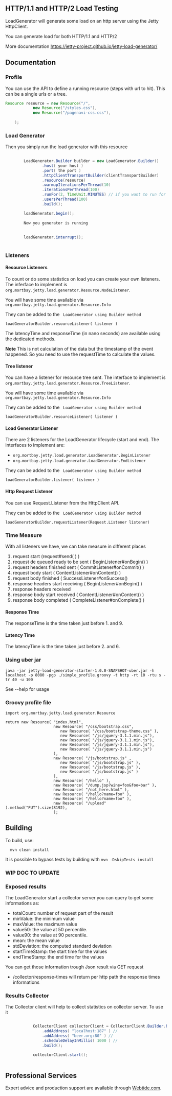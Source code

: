 ## HTTP/1.1 and HTTP/2 Load Testing

LoadGenerator will generate some load on an http server using the Jetty HttpClient.

You can generate load for both HTTP/1.1 and HTTP/2

More documentation https://jetty-project.github.io/jetty-load-generator/

## Documentation

### Profile
You can use the API to define a running resource (steps with url to hit). This can be a single urls or a tree.

```java
Resource resource = new Resource("/",
            new Resource("/styles.css"),
            new Resource("/pagenavi-css.css"),
            
    );
```

### Load Generator 
Then you simply run the load generator with this resource

```java
     
        LoadGenerator.Builder builder = new LoadGenerator.Builder()
                .host( your host )
                .port( the port )
                .httpClientTransportBuilder(clientTransportBuilder)
                .resource(resource)
                .warmupIterationsPerThread(10)
                .iterationsPerThread(100)
                .runFor(2, TimeUnit.MINUTES) // if you want to run for 2 minutes (this wil override iterationsPerThread)
                .usersPerThread(100)
                .build();                

        loadGenerator.begin();
        
        Now you generator is running
        
        
        loadGenerator.interrupt();
        
```

### Listeners
#### Resource Listeners
To count or do some statistics on load you can create your own listeners.
The inferface to implement is ``` org.mortbay.jetty.load.generator.Resource.NodeListener ```.

You will have some time available via ``` org.mortbay.jetty.load.generator.Resource.Info ```

They can be added to the ``` LoadGenerator using Builder method```
```
loadGeneratorBuilder.resourceListener( listener )
```

The latencyTime and responseTime (in nano seconds) are available using the dedicated methods.

**Note** This is not calculation of the data but the timestamp of the event happened. So you need to use the requestTime
 to calculate the values.

#### Tree listener
You can have a listener for resource tree sent.
The interface to implement is ``` org.mortbay.jetty.load.generator.Resource.TreeListener ```.

You will have some time available via ``` org.mortbay.jetty.load.generator.Resource.Info ```

They can be added to the ``` LoadGenerator using Builder method```
```
loadGeneratorBuilder.resourceListener( listener )
```
#### Load Generator Listener
There are 2 listeners for the LoadGenerator lifecycle (start and end).
The interfaces to implement are:
* ``` org.mortbay.jetty.load.generator.LoadGenerator.BeginListener ```
* ``` org.mortbay.jetty.load.generator.LoadGenerator.EndListener ```

They can be added to the ``` LoadGenerator using Builder method```
```
loadGeneratorBuilder.listener( listener )
```
#### Http Request Listener
You can use Request.Listener from the HttpClient API.

They can be added to the ``` LoadGenerator using Builder method```
```
loadGeneratorBuilder.requestListener(Request.Listener listener)
```


### Time Measure

With all listeners we have, we can take measure in different places

1. request start  (request#send( ) ) 
2. request de queued ready to be sent ( BeginListener#onBegin() )
3. request headers finished sent  ( CommitListener#onCommit() )
4. request body start ( ContentListener#onContent() )
5. request body finished ( SuccessListener#onSuccess()
6. response headers start receiving  ( BeginListener#onBegin() )
7. response headers received 
8. response body start received ( ContentListener#onContent() ) 
9. response body completed ( CompleteListener#onComplete() )

#### Response Time

The responseTime is the time taken just before 1. and 9.

#### Latency Time

The latencyTime is the time taken just before 2. and 6.

### Using uber jar

```
java -jar jetty-load-generator-starter-1.0.0-SNAPSHOT-uber.jar -h localhost -p 8080 -pgp ./simple_profile.groovy -t http -rt 10 -rtu s -tr 40 -u 100
```
See --help for usage

### Groovy profile file

```
import org.mortbay.jetty.load.generator.Resource

return new Resource( "index.html",
                     new Resource( "/css/bootstrap.css",
                        new Resource( "/css/bootstrap-theme.css" ),
                        new Resource( "/js/jquery-3.1.1.min.js"),
                        new Resource( "/js/jquery-3.1.1.min.js"),
                        new Resource( "/js/jquery-3.1.1.min.js"),
                        new Resource( "/js/jquery-3.1.1.min.js")
                     ),
                     new Resource( "/js/bootstrap.js" ,
                        new Resource( "/js/bootstrap.js" ),
                        new Resource( "/js/bootstrap.js" ),
                        new Resource( "/js/bootstrap.js" )
                     ),
                     new Resource( "/hello" ),
                     new Resource( "/dump.jsp?wine=foo&foo=bar" ),
                     new Resource( "/not_here.html" ),
                     new Resource( "/hello?name=foo" ),
                     new Resource( "/hello?name=foo" ),
                     new Resource( "/upload" ).method("PUT").size(8192),
                     );
```

## Building

To build, use:
```shell
  mvn clean install
```

It is possible to bypass tests by building with `mvn -DskipTests install`


### WIP DOC TO UPDATE
### Exposed results
The LoadGenerator start a collector server you can query to get some informations as: 

* totalCount: number of request part of the result
* minValue: the minimum value
* maxValue: the maximum value
* value50: the value at 50 percentile.
* value90: the value at 90 percentile.
* mean: the mean value
* stdDeviation: the computed standard deviation
* startTimeStamp: the start time for the values
* endTimeStamp: the end time for the values

You can get those information trough Json result via GET request

* /collector/response-times will return per http path the response times informations

### Results Collector
The Collector client will help to collect statistics on collector server.
To use it

```java

            CollectorClient collectorClient = CollectorClient.Builder.builder() //
                .addAddress( "localhost:187" ) //
                .addAddress( "beer.org:80" ) //
                .scheduleDelayInMillis( 1000 ) //
                .build();

            collectorClient.start();
        
```

## Professional Services

Expert advice and production support are available through [Webtide.com](http://webtide.com).
